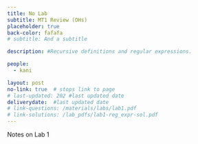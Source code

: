 ```yaml
---
title: No Lab
subtitle: MT1 Review (OHs)
placeholder: true
back-color: fafafa
# subtitle: And a subtitle

description: #Recursive definitions and regular expressions.  

people:
  - kani

layout: post
no-link: true  # stops link to page 
# last-updated: 202 #last updated date
deliverydate:  #last updated date
# link-questions: /materials/labs/lab1.pdf
# link-solutions: /lab_pdfs/lab1-reg_expr-sol.pdf
---
```


Notes on Lab 1
